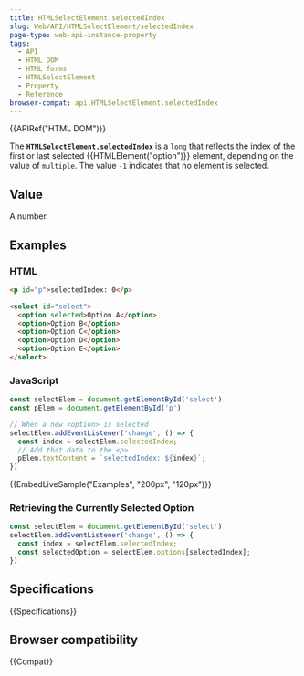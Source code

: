 ```yaml
---
title: HTMLSelectElement.selectedIndex
slug: Web/API/HTMLSelectElement/selectedIndex
page-type: web-api-instance-property
tags:
  - API
  - HTML DOM
  - HTML forms
  - HTMLSelectElement
  - Property
  - Reference
browser-compat: api.HTMLSelectElement.selectedIndex
---
```


{{APIRef("HTML DOM")}}

The **`HTMLSelectElement.selectedIndex`** is a
`long` that reflects the index of the first or last selected
{{HTMLElement("option")}} element, depending on the value of `multiple`. The
value `-1` indicates that no element is selected.

## Value

A number.

## Examples

### HTML

```html
<p id="p">selectedIndex: 0</p>

<select id="select">
  <option selected>Option A</option>
  <option>Option B</option>
  <option>Option C</option>
  <option>Option D</option>
  <option>Option E</option>
</select>
```

### JavaScript

```js
const selectElem = document.getElementById('select')
const pElem = document.getElementById('p')

// When a new <option> is selected
selectElem.addEventListener('change', () => {
  const index = selectElem.selectedIndex;
  // Add that data to the <p>
  pElem.textContent = `selectedIndex: ${index}`;
})
```

{{EmbedLiveSample("Examples", "200px", "120px")}}

### Retrieving the Currently Selected Option

```js
const selectElem = document.getElementById('select')
selectElem.addEventListener('change', () => {
  const index = selectElem.selectedIndex;
  const selectedOption = selectElem.options[selectedIndex];
})
```

## Specifications

{{Specifications}}

## Browser compatibility

{{Compat}}
